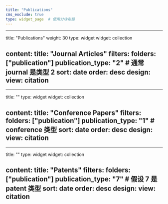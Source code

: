 ```yaml
---
title: "Publications"
cms_exclude: true
type: widget_page  # 使用分块布局
---
```

---
title: "Publications"
weight: 30
type: widget
widget: collection

content:
  title: "Journal Articles"
  filters:
    folders: ["publication"]
    publication_type: "2"  # 通常 journal 是类型 2
  sort: date
  order: desc
design:
  view: citation
---

---

title: ""
type: widget
widget: collection

content:
  title: "Conference Papers"
  filters:
    folders: ["publication"]
    publication_type: "1"  # conference 类型
  sort: date
  order: desc
design:
  view: citation
---

---

title: ""
type: widget
widget: collection

content:
  title: "Patents"
  filters:
    folders: ["publication"]
    publication_type: "7"  # 假设 7 是 patent 类型
  sort: date
  order: desc
design:
  view: citation
---
